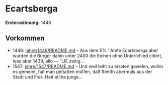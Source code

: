 # Ecartsberga

**Ersterwähnung:** 1446

## Vorkommen
- 1446: [jahre/1446/README.md](../jahre/1446/README.md) – Aus dem
5% ' Amte Ecartsberga aber wurden die Bürger dahin unter
2400 die Eichen ohne Unterſchied citiert, was aber 1439, alſo —
“LIE zeitig...
- 1547: [jahre/1547/README.md](../jahre/1547/README.md) – Und weil leiht
zu erraten geweſen, wohin es gemeint, hat man geſtatten
müſſen, daß Rentſh abermals aus der Stadt und Frei-
Heit etlihe junge...
